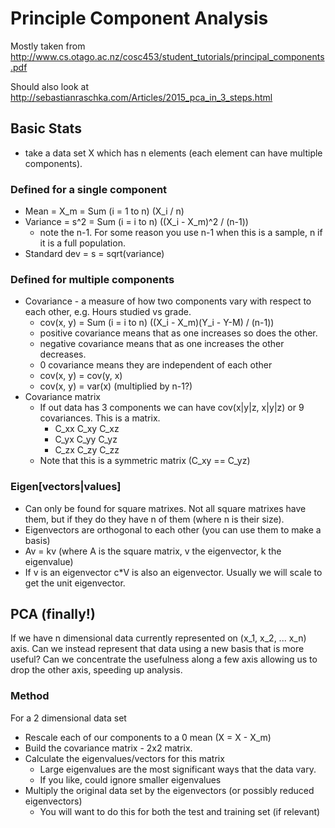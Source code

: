 # Principle Component Analysis

Mostly taken from http://www.cs.otago.ac.nz/cosc453/student_tutorials/principal_components.pdf

Should also look at http://sebastianraschka.com/Articles/2015_pca_in_3_steps.html


## Basic Stats
* take a data set X which has n elements (each element can have multiple components).

### Defined for a single component
* Mean = X_m = Sum (i = 1 to n) (X_i / n)
* Variance = s^2 = Sum (i = i to n) ((X_i - X_m)^2 / (n-1))
    * note the n-1. For some reason you use n-1 when this is a sample, n if it is a full population.
* Standard dev = s = sqrt(variance)

### Defined for multiple components
* Covariance - a measure of how two components vary with respect to each other, e.g. Hours studied vs grade.
    * cov(x, y) = Sum (i = i to n) ((X_i - X_m)(Y_i - Y-M) / (n-1))
    * positive covariance means that as one increases so does the other.
    * negative covariance means that as one increases the other decreases.
    * 0 covariance means they are independent of each other
    * cov(x, y) = cov(y, x)
    * cov(x, y) = var(x) (multiplied by n-1?)
* Covariance matrix
    * If out data has 3 components we can have cov(x|y|z, x|y|z) or 9 covariances. This is a matrix.
        * C_xx C_xy C_xz
        * C_yx C_yy C_yz
        * C_zx C_zy C_zz
    * Note that this is a symmetric matrix (C_xy == C_yz)


### Eigen[vectors|values]
* Can only be found for square matrixes. Not all square matrixes have them, but if they do they have n of them (where n is their size).
* Eigenvectors are orthogonal to each other (you can use them to make a basis)
* Av = kv (where A is the square matrix, v the eigenvector, k the eigenvalue)
* If v is an eigenvector c*V is also an eigenvector. Usually we will scale to get the unit eigenvector.


## PCA (finally!)

If we have n dimensional data currently represented on (x_1, x_2, ... x_n) axis. Can we instead represent that data using a new basis that is more useful? Can we concentrate the usefulness along a few axis allowing us to drop the other axis, speeding up analysis.

### Method
For a 2 dimensional data set
* Rescale each of our components to a 0 mean (X = X - X_m)
* Build the covariance matrix - 2x2 matrix.
* Calculate the eigenvalues/vectors for this matrix
    * Large eigenvalues are the most significant ways that the data vary.
    * If you like, could ignore smaller eigenvalues
* Multiply the original data set by the eigenvectors (or possibly reduced eigenvectors)
    * You will want to do this for both the test and training set (if relevant)
